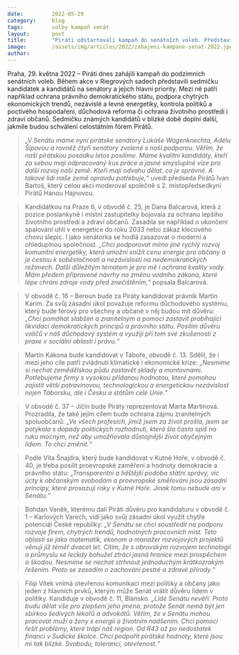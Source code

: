 ```yaml
---
date:         2022-05-29
category:     blog
tags:         volby kampaň senát
layout:       post
title:        "Piráti odstartovali kampaň do senátních voleb. Představili první sedmičku kandidátů a kandidátek i jejich priority"
image:        /assets/img/articles/2022/zahajeni-kampane-senat-2022.jpg
author:       
---
```


Praha, 29. května 2022 – Piráti dnes zahájili kampaň do podzimních senátních voleb. Během akce v Riegrových sadech představili sedmičku kandidátek a kandidátů na senátory a jejich hlavní priority. Mezi ně patří například ochrana právního demokratického státu, podpora chytrých ekonomických trendů, nezávislé a levné energetiky, kontrola politiků a poctivého hospodaření, důchodová reforma či ochrana životního prostředí i zdraví občanů.  Sedmičku známých kandidátů v blízké době doplní další, jakmile budou schválení celostátním fórem Pirátů. 

> *„V Senátu máme nyní pirátské senátory Lukáše Wagenknechta, Adélu Šípovou a rovněž čtyři senátory zvolené s naší podporou. Věřím, že naší pirátskou posádku letos posílíme. Máme kvalitní kandidáty, kteří za sebou mají odpracovaný kus práce a jasné smysluplné vize pro další rozvoj naší země. Kteří mají odvahu dělat, co je správné. A takové lidi naše země opravdu potřebuje,“* uvedl předseda Pirátů Ivan Bartoš, který celou akci moderoval společně s 2. místopředsedkyní Pirátů Hanou Hajnovou.  

> Kandidátkou na Praze 6, v obvodě č. 25, je Dana Balcarová, která z pozice poslankyně i místní zastupitelky bojovala za ochranu lepšího životního prostředí a zdraví občanů. Zasadila se například o ukončení spalování uhlí v energetice do roku 2033 nebo zákaz klecového chovu slepic. I jako senátorka se hodlá zasazovat o moderní a ohleduplnou společnost. *„Chci podporovat mimo jiné rychlý rozvoj komunitní energetiky, která umožní snížit cenu energie pro občany a je cestou k soběstačnosti a nezávislosti na nedemokratických režimech. Další důležitým tématem je pro mě i ochrana kvality vody. Mám předem připravené návrhy na změnu vodního zákona, které lépe chrání zdroje vody před znečištěním,“* popsala Balcarová.

> V obvodě č. 16 – Beroun bude za Piráty kandidovat právník Martin Karim. Za svůj zásadní úkol považuje reformu důchodového systému, který bude férový pro všechny a občané v něj budou mít důvěru: *„Chci pomáhat slabším a zranitelným a pomoci zastavit probíhající likvidaci demokratických principů a právního státu. Posílím důvěru voličů v náš důchodový systém a využiji při tom své zkušeností z praxe v sociální oblasti i právu.“*

> Martin Kákona bude kandidovat v Táboře, obvodě č. 13. Sdělil, že i mezi jeho cíle patří zvládnutí klimatické i ekonomické krize: *„Nesmíme si nechat zemědělskou půdu zastavět sklady a montovnami. Potřebujeme firmy s vysokou přidanou hodnotou, které pomohou zajistit větší potravinovou, technologickou a energetickou nezávislost nejen Táborsku, ale i Česku a státům celé Unie.“*

> V obvodě č. 37 – Jičín bude Piráty reprezentovat Marta Martinová. Prozradila, že také jejím cílem bude ochrana zájmu zranitelných spoluobčanů: *„Ve všech profesích, jimiž jsem za život prošla, jsem se potýkala s dopady politických rozhodnutí, která šla často spíš na ruku mocným, než aby umožňovala důstojnější život obyčejným lidem. To chci změnit.“*

> Podle Víta Šnajdra, který bude kandidovat v Kutné Hoře, v obvodě č. 40, je třeba posílit proevropské zaměření a hodnoty demokracie a právního státu: *„Transparentní a lidštější podoba státní správy, víc úcty k občanským svobodám a proevropské směřování jsou zásadní principy, které prosazuji roky v Kutné Hoře. Jinak tomu nebude ani v Senátu.“*

> Bohdan Vaněk, kterému dali Piráti důvěru pro kandidaturu v obvodě č. 1 – Karlových Varech, vidí jako svůj zásadní úkol využít chytře potenciál České republiky: *„V Senátu se chci soustředit na podporu rozvoje firem, chytrých trendů, hodnotných pracovních míst. Této oblasti se jako matematik, ekonom a manažer rozvojových projektů věnuji již téměř dvacet let. Cítím, že s obrovským rozvojem technologií a průmyslu se leckdy bohužel ztrácí jasná hranice mezi prospěchem a škodou. Nesmíme se nechat strhnout jednoduchým krátkozrakým řešením. Proto se zasadím o zachování pestré a zdravé přírody.“*

> Filip Vítek vnímá otevřenou komunikaci mezi politiky a občany jako jeden z hlavních prvků, kterým může Senát vrátit důvěru lidem v politiky. Kandiduje v obvodě č. 11, Blansko. *„Lidé Senátu nevěří. Proto budu dělat vše pro zlepšení jeho jména, protože Senát nemá být jen sbírkou šedivých lékařů a advokátů. Věřím, že v Senátu mohou pracovat muži a ženy s energií a životním nadšením. Chci pomoci řešit problémy, které trápí náš region. Od R43 až po nedostatek financí v Sudické školce. Chci podpořit pirátské hodnoty, které jsou mi tak blízké. Svobodu, toleranci, otevřenost.“*

